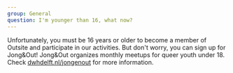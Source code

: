```yaml
---
group: General
question: I'm younger than 16, what now?
---
```


Unfortunately, you must be 16 years or older to become a member of Outsite and participate in our activities.
But don't worry, you can sign up for Jong&Out!
Jong&Out organizes monthly meetups for queer youth under 18.
Check [dwhdelft.nl/jongenout](https://dwhdelft.nl/jongenout) for more information.
